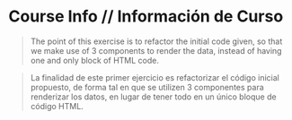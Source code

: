 # Course Info // Información de Curso

>   The point of this exercise is to refactor the initial code given, so that we make
    use of 3 components to render the data, instead of having one and only block of
    HTML code.

>   La finalidad de este primer ejercicio es refactorizar el código inicial propuesto,
    de forma tal en que se utilizen 3 componentes para renderizar los datos, en lugar 
    de tener todo en un único bloque de código HTML.
